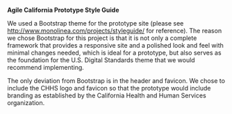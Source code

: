 **Agile California Prototype Style Guide**

We used a Bootstrap theme for the prototype site (please see http://www.monolinea.com/projects/styleguide/ for reference). The reason we chose Bootstrap for this project is that it is not only a complete framework that provides a responsive site and a polished look and feel with minimal changes needed, which is ideal for a prototype, but also serves as the foundation for the U.S. Digital Standards theme that we would recommend implementing.

The only deviation from Bootstrap is in the header and favicon. We chose to include the CHHS logo and favicon so that the prototype would include branding as established by the California Health and Human Services organization. 

